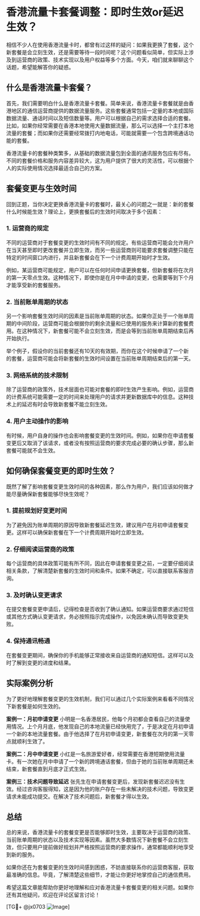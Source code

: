 # 香港流量卡套餐调整：即时生效or延迟生效？

相信不少人在使用香港流量卡时，都曾有过这样的疑问：如果我更换了套餐，这个新套餐是会立刻生效，还是需要等待一段时间呢？这个问题看似简单，但实际上涉及到运营商的政策、技术实现以及用户权益等多个方面。今天，咱们就来聊聊这个话题，希望能解答你的疑惑。

## 什么是香港流量卡套餐？

首先，我们需要明白什么是香港流量卡套餐。简单来说，香港流量卡套餐就是由香港地区的通信运营商提供的数据流量服务。这些套餐通常包括一定量的本地或国际数据流量、通话时间以及短信数量等。用户可以根据自己的需求选择合适的套餐。比如，如果你经常需要在香港本地使用大量数据流量，那么可以选择一个主打本地流量的套餐；而如果你还需要经常拨打内地电话，可能就需要一个包含跨境通话功能的套餐。

香港流量卡的套餐种类繁多，从基础的数据流量包到全面的通讯服务包应有尽有。不同的套餐价格和服务内容差异较大，这为用户提供了很大的灵活性，可以根据个人的实际使用情况选择最适合自己的方案。

## 套餐变更与生效时间

回到正题，当你决定更换香港流量卡的套餐时，最关心的问题之一就是：新的套餐什么时候能生效？理论上，更换套餐后的生效时间取决于多个因素：

### 1. **运营商的规定**
不同的运营商对于套餐变更的生效时间有不同的规定。有些运营商可能会允许用户在当天甚至即时更改套餐并立即生效，而另一些运营商则可能要求套餐调整只能在特定的时间窗口内进行，并且新套餐会在下一个计费周期开始时才生效。

例如，某运营商可能规定，用户可以在任何时间申请更换套餐，但新套餐将在次月的第一天零点生效。这种情况下，即使你是在月中申请的变更，也需要等到下个月才能享受新的套餐服务。

### 2. **当前账单周期的状态**
另一个影响套餐生效时间的因素是当前账单周期的状态。如果你正处于一个账单周期的中间阶段，运营商可能会根据你的剩余流量和已使用的服务来计算新的套餐费用。在这种情况下，新套餐可能不会立刻生效，而是会等到当前账单周期结束后再开始执行。

举个例子，假设你的当前套餐还有10天的有效期，而你在这个时候申请了一个新的套餐，运营商可能会将新套餐的生效时间设置在当前账单周期结束后的第一天。

### 3. **网络系统的技术限制**
除了运营商的政策外，技术层面也可能对套餐的即时生效产生影响。例如，运营商的计费系统可能需要一定的时间来处理用户的请求并更新数据库中的信息。这种技术上的延迟有时会导致新套餐不能立刻生效。

### 4. **用户主动操作的影响**
有时候，用户自身的操作也会影响套餐变更的生效时间。例如，如果你在申请套餐变更后又取消了该请求，或者没有按照运营商的要求完成必要的确认步骤，那么新套餐可能就不会生效。

## 如何确保套餐变更的即时生效？

既然了解了影响套餐变更生效时间的各种因素，那么作为用户，我们应该如何做才能尽量确保新套餐能够尽快生效呢？

### 1. **提前规划好变更时间**
为了避免因为账单周期的原因导致新套餐延迟生效，建议用户在月初申请套餐变更。这样可以确保新套餐在下一个计费周期开始时立即生效。

### 2. **仔细阅读运营商的政策**
每个运营商的具体政策可能有所不同，因此在申请套餐变更之前，一定要仔细阅读相关条款，了解清楚新套餐的生效时间和条件。如果不确定，可以直接联系客服咨询。

### 3. **及时确认变更请求**
在提交套餐变更申请后，记得检查是否收到了确认通知。如果运营商要求通过短信或其他方式确认变更请求，务必按照指示完成操作，以免因未确认而导致变更失败。

### 4. **保持通讯畅通**
在套餐变更期间，确保你的手机能够正常接收来自运营商的通知短信。这样可以及时了解到变更的进度和结果。

## 实际案例分析

为了更好地理解套餐变更的生效机制，我们可以通过几个实际案例来看看不同情况下新套餐是如何生效的。

**案例一：月初申请变更**
小明是一名香港居民，他每个月初都会查看自己的流量使用情况。上个月月底，他发现自己的本地流量已经快用完了，于是决定在月初申请一个新的本地流量套餐。由于他选择了在月初申请变更，新套餐在次月的第一天零点就顺利生效了。

**案例二：月中申请变更**
小红是一名旅游爱好者，经常需要在香港短期使用流量卡。有一次她在月中申请了一个新的跨境通话套餐，但由于她的当前账单周期还未结束，新套餐直到月底才正式生效。

**案例三：技术问题导致延迟**
张先生在申请套餐变更后，发现新套餐迟迟没有生效。经过咨询客服得知，这是因为他的账户存在一些未解决的技术问题，导致变更请求未能成功提交。在解决了技术问题后，新套餐才得以生效。

## 总结

总的来说，香港流量卡的套餐变更是否能够即时生效，主要取决于运营商的政策、当前账单周期的状态以及技术实现等因素。虽然大多数情况下新套餐不会立刻生效，但只要用户提前做好规划并严格按照运营商的要求操作，通常都能顺利地享受到新的服务。

如果你还在为套餐变更的生效时间感到困惑，不妨直接联系你的运营商客服，获取最准确的信息。毕竟，了解清楚这些细节，才能让你更好地掌控自己的通信费用。

希望这篇文章能帮助你更好地理解和应对香港流量卡套餐变更的相关问题。如果你还有其他疑问，欢迎在评论区留言讨论！

[TG💪+ @jx0703 ![Image](https://github.com/user-attachments/assets/dbca1d08-cadb-493c-b0ec-ad6f7a83f270)]